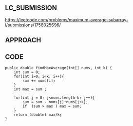 ## LC_SUBMISSION
https://leetcode.com/problems/maximum-average-subarray-i/submissions/1758025696/
## APPROACH

## CODE
    public double findMaxAverage(int[] nums, int k) {
        int sum = 0;
        for(int i=0; i<k; i++){
            sum += nums[i]; 
        }
        int max = sum ;

        for(int j = 0; j<nums.length-k; j++){
            sum = sum - nums[j]+nums[j+k];
            if  (sum > max ) max = sum;
        }
        return (double) max/k;
    }
